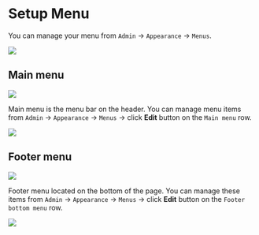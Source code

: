 # Setup Menu

You can manage your menu from `Admin` -> `Appearance` -> `Menus`.

![](../agon/images/menu-1.png)

## Main menu

![](../agon/images/menu-2.png)

Main menu is the menu bar on the header. You can manage menu items from `Admin` -> `Appearance` -> `Menus` -> click **Edit** button on the `Main menu` row.

![](../agon/images/menu-3.png)

## Footer menu

![](../agon/images/menu-4.png)

Footer menu located on the bottom of the page. You can manage these items from `Admin` -> `Appearance` -> `Menus` -> click **Edit** button on the `Footer bottom menu` row.

![](../agon/images/menu-5.png)
